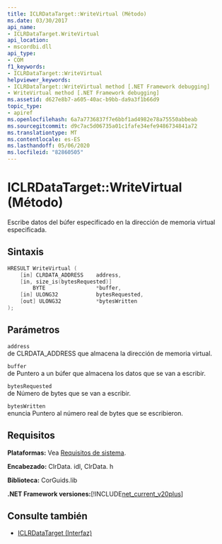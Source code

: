 ```yaml
---
title: ICLRDataTarget::WriteVirtual (Método)
ms.date: 03/30/2017
api_name:
- ICLRDataTarget.WriteVirtual
api_location:
- mscordbi.dll
api_type:
- COM
f1_keywords:
- ICLRDataTarget::WriteVirtual
helpviewer_keywords:
- ICLRDataTarget::WriteVirtual method [.NET Framework debugging]
- WriteVirtual method [.NET Framework debugging]
ms.assetid: d627e8b7-a605-40ac-b9bb-da9a3f1b66d9
topic_type:
- apiref
ms.openlocfilehash: 6a7a7736837f7e6bbf1ad4982e78a75550abbeab
ms.sourcegitcommit: d9c7ac5d06735a01c1fafe34efe9486734841a72
ms.translationtype: MT
ms.contentlocale: es-ES
ms.lasthandoff: 05/06/2020
ms.locfileid: "82860505"
---
```

# <a name="iclrdatatargetwritevirtual-method"></a>ICLRDataTarget::WriteVirtual (Método)
Escribe datos del búfer especificado en la dirección de memoria virtual especificada.  
  
## <a name="syntax"></a>Sintaxis  
  
```cpp  
HRESULT WriteVirtual (  
    [in] CLRDATA_ADDRESS    address,  
    [in, size_is(bytesRequested)]
        BYTE                *buffer,  
    [in] ULONG32            bytesRequested,  
    [out] ULONG32           *bytesWritten  
);  
```  
  
## <a name="parameters"></a>Parámetros  
 `address`  
 de CLRDATA_ADDRESS que almacena la dirección de memoria virtual.  
  
 `buffer`  
 de Puntero a un búfer que almacena los datos que se van a escribir.  
  
 `bytesRequested`  
 de Número de bytes que se van a escribir.  
  
 `bytesWritten`  
 enuncia Puntero al número real de bytes que se escribieron.  
  
## <a name="requirements"></a>Requisitos  
 **Plataformas:** Vea [Requisitos de sistema](../../get-started/system-requirements.md).  
  
 **Encabezado:** ClrData. idl, ClrData. h  
  
 **Biblioteca:** CorGuids.lib  
  
 **.NET Framework versiones:**[!INCLUDE[net_current_v20plus](../../../../includes/net-current-v20plus-md.md)]  
  
## <a name="see-also"></a>Consulte también

- [ICLRDataTarget (Interfaz)](iclrdatatarget-interface.md)
